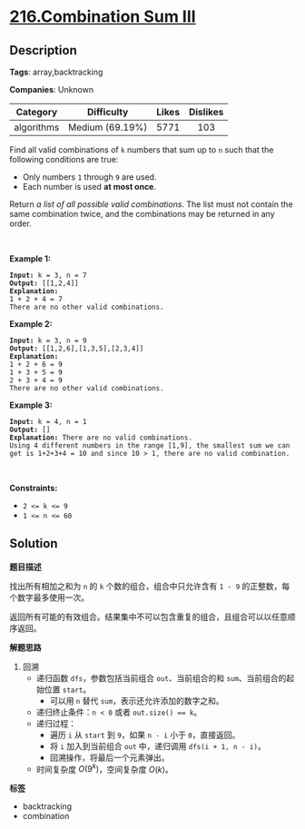 # [216.Combination Sum III](https://leetcode.com/problems/combination-sum-iii/description/)

## Description

**Tags**: array,backtracking

**Companies**: Unknown

|  Category  |   Difficulty    | Likes | Dislikes |
| :--------: | :-------------: | :---: | :------: |
| algorithms | Medium (69.19%) | 5771  |   103    |

<p>Find all valid combinations of <code>k</code> numbers that sum up to <code>n</code> such that the following conditions are true:</p>
<ul>
  <li>Only numbers <code>1</code> through <code>9</code> are used.</li>
  <li>Each number is used <strong>at most once</strong>.</li>
</ul>
<p>Return <em>a list of all possible valid combinations</em>. The list must not contain the same combination twice, and the combinations may be returned in any order.</p>
<p>&nbsp;</p>
<p><strong class="example">Example 1:</strong></p>
<pre><code><strong>Input:</strong> k = 3, n = 7
<strong>Output:</strong> [[1,2,4]]
<strong>Explanation:</strong>
1 + 2 + 4 = 7
There are no other valid combinations.</code></pre>
<p><strong class="example">Example 2:</strong></p>
<pre><code><strong>Input:</strong> k = 3, n = 9
<strong>Output:</strong> [[1,2,6],[1,3,5],[2,3,4]]
<strong>Explanation:</strong>
1 + 2 + 6 = 9
1 + 3 + 5 = 9
2 + 3 + 4 = 9
There are no other valid combinations.</code></pre>
<p><strong class="example">Example 3:</strong></p>
<pre><code><strong>Input:</strong> k = 4, n = 1
<strong>Output:</strong> []
<strong>Explanation:</strong> There are no valid combinations.
Using 4 different numbers in the range [1,9], the smallest sum we can get is 1+2+3+4 = 10 and since 10 &gt; 1, there are no valid combination.</code></pre>
<p>&nbsp;</p>
<p><strong>Constraints:</strong></p>
<ul>
  <li><code>2 &lt;= k &lt;= 9</code></li>
  <li><code>1 &lt;= n &lt;= 60</code></li>
</ul>

## Solution

**题目描述**

找出所有相加之和为 `n` 的 `k` 个数的组合，组合中只允许含有 `1 - 9` 的正整数，每个数字最多使用一次。

返回所有可能的有效组合。结果集中不可以包含重复的组合，且组合可以以任意顺序返回。

**解题思路**

1. 回溯
   - 递归函数 `dfs`，参数包括当前组合 `out`、当前组合的和 `sum`、当前组合的起始位置 `start`。
     - 可以用 `n` 替代 `sum`，表示还允许添加的数字之和。
   - 递归终止条件：`n < 0` 或者 `out.size() == k`。
   - 递归过程：
     - 遍历 `i` 从 `start` 到 `9`，如果 `n - i` 小于 `0`，直接返回。
     - 将 `i` 加入到当前组合 `out` 中，递归调用 `dfs(i + 1, n - i)`。
     - 回溯操作，将最后一个元素弹出。
   - 时间复杂度 $O(9^k)$，空间复杂度 $O(k)$。

**标签**

- backtracking
- combination
